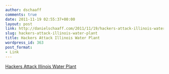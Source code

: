 ```yaml
---
author: dschaaff
comments: true
date: 2011-11-19 02:55:37+00:00
layout: post
link: http://danielschaaff.com/2011/11/19/hackers-attack-illinois-water-plant/
slug: hackers-attack-illinois-water-plant
title: Hackers Attack Illinois Water Plant
wordpress_id: 363
post_format:
- Link
---
```


[Hackers Attack Illinois Water Plant](http://www.theverge.com/2011/11/18/2572079/springfield-water-plant-scada-hacked-us-russia)
